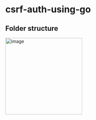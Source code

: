 # csrf-auth-using-go

## Folder structure
<img width="239" alt="image" src="https://github.com/siddharth-sable/csrf-auth-using-go/assets/66620788/55e60c78-1d10-4cba-8690-af7fd80605b4">
